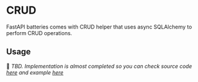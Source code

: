 # CRUD

FastAPI batteries comes with CRUD helper that uses async SQLAlchemy to perform CRUD operations.

## Usage

🚧 _TBD. Implementation is almost completed so you can check source code [here](https://github.com/jd-solanki/fastapi-batteries/blob/main/src/fastapi_batteries/crud/__init__.py) and example [here](https://github.com/jd-solanki/fastapi-batteries/blob/main/examples/crud.py)_
